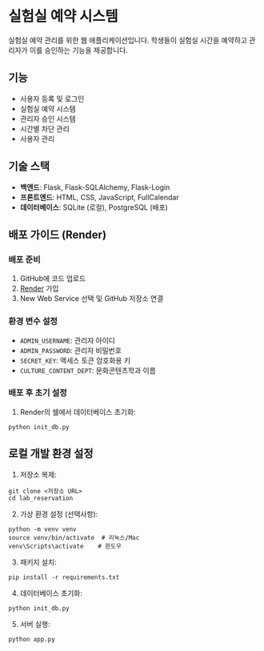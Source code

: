 # 실험실 예약 시스템

실험실 예약 관리를 위한 웹 애플리케이션입니다. 학생들이 실험실 시간을 예약하고 관리자가 이를 승인하는 기능을 제공합니다.

## 기능

- 사용자 등록 및 로그인
- 실험실 예약 시스템
- 관리자 승인 시스템
- 시간별 차단 관리
- 사용자 관리

## 기술 스택

- **백엔드**: Flask, Flask-SQLAlchemy, Flask-Login
- **프론트엔드**: HTML, CSS, JavaScript, FullCalendar
- **데이터베이스**: SQLite (로컬), PostgreSQL (배포)

## 배포 가이드 (Render)

### 배포 준비

1. GitHub에 코드 업로드
2. [Render](https://render.com/) 가입
3. New Web Service 선택 및 GitHub 저장소 연결

### 환경 변수 설정

- `ADMIN_USERNAME`: 관리자 아이디
- `ADMIN_PASSWORD`: 관리자 비밀번호
- `SECRET_KEY`: 액세스 토큰 암호화용 키
- `CULTURE_CONTENT_DEPT`: 문화콘텐츠학과 이름

### 배포 후 초기 설정

1. Render의 쉘에서 데이터베이스 초기화:
```
python init_db.py
```

## 로컬 개발 환경 설정

1. 저장소 복제:
```
git clone <저장소 URL>
cd lab_reservation
```

2. 가상 환경 설정 (선택사항):
```
python -m venv venv
source venv/bin/activate  # 리눅스/Mac
venv\Scripts\activate    # 윈도우
```

3. 패키지 설치:
```
pip install -r requirements.txt
```

4. 데이터베이스 초기화:
```
python init_db.py
```

5. 서버 실행:
```
python app.py
```
